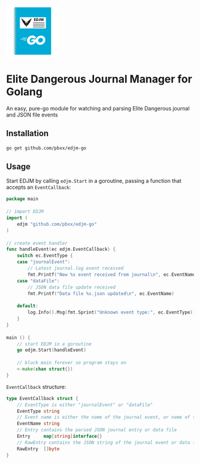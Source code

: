 ![EDJM Icon](./assets/icon.png)

# Elite Dangerous Journal Manager for Golang
An easy, pure-go module for watching and parsing Elite Dangerous journal and JSON file events

## Installation
```sh
go get github.com/pbxx/edjm-go
```

## Usage
Start EDJM by calling `edjm.Start` in a goroutine, passing a function that accepts an `EventCallback`:
```go
package main

// import EDJM
import (
	edjm "github.com/pbxx/edjm-go"
)

// create event handler
func handleEvent(ec edjm.EventCallback) {
	switch ec.EventType {
	case "journalEvent":
		// Latest journal.log event received
        fmt.Printf("New %s event received from journal\n", ec.EventName)
	case "dataFile":
		// JSON data file update received
        fmt.Printf("Data file %s.json updated\n", ec.EventName)

	default:
		log.Info().Msg(fmt.Sprint("Unknown event type:", ec.EventType))
	}
}

main () {
    // start EDJM in a goroutine
    go edjm.Start(handleEvent)

    // block main forever so program stays on
    <-make(chan struct{})
}
```

`EventCallback` structure:
```go
type EventCallback struct {
	// EventType is either "journalEvent" or "dataFile"
	EventType string
    // Event name is either the name of the journal event, or name of the JSON file updated
	EventName string
    // Entry contains the parsed JSON journal entry or data file
	Entry     map[string]interface{}
    // RawEntry contains the JSON string of the journal event or data file, when parsed values aren't needed (e.g. sending to a server)
	RawEntry  []byte
}
```
